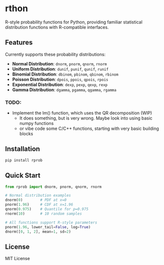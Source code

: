 # rthon

R-style probability functions for Python, providing familiar statistical distribution functions with R-compatible interfaces.

## Features

Currently supports these probability distributions:

- **Normal Distribution**: `dnorm`, `pnorm`, `qnorm`, `rnorm`
- **Uniform Distribution**: `dunif`, `punif`, `qunif`, `runif`
- **Binomial Distribution**: `dbinom`, `pbinom`, `qbinom`, `rbinom`
- **Poisson Distribution**: `dpois`, `ppois`, `qpois`, `rpois`
- **Exponential Distribution**: `dexp`, `pexp`, `qexp`, `rexp`
- **Gamma Distribution**: `dgamma`, `pgamma`, `qgamma`, `rgamma`

### TODO:
- Implement the lm() function, which uses the QR decomposition (WIP)
    - It does something, but is very wrong. Maybe look into using basic numpy functions
    - or vibe code some C/C++ functions, starting with very basic building blocks

## Installation

```bash
pip install rprob
```

## Quick Start

```python
from rprob import dnorm, pnorm, qnorm, rnorm

# Normal distribution examples
dnorm(0)        # PDF at x=0
pnorm(1.96)     # CDF at x=1.96
qnorm(0.975)    # Quantile for p=0.975
rnorm(10)       # 10 random samples

# All functions support R-style parameters
pnorm(1.96, lower_tail=False, log=True)
dnorm([0, 1, 2], mean=1, sd=2)
```

## License

MIT License 